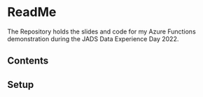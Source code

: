 # ReadMe

The Repository holds the slides and code for my Azure Functions demonstration during the JADS Data Experience Day 2022.

## Contents



## Setup


